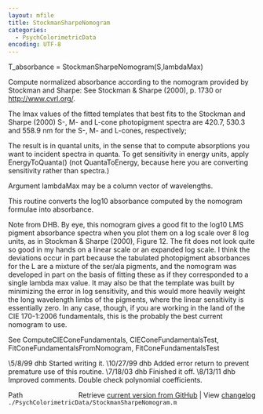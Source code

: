 ```yaml
---
layout: mfile
title: StockmanSharpeNomogram
categories:
  - PsychColorimetricData
encoding: UTF-8
---
```


T\_absorbance = StockmanSharpeNomogram(S,lambdaMax)

Compute normalized absorbance according to the
nomogram provided by Stockman and Sharpe:
  See Stockman & Sharpe (2000), p. 1730 or http://www.cvrl.org/.

The lmax values of the fitted templates that best fits
to the Stockman and Sharpe (2000) S-, M- and L-cone photopigment
spectra are 420.7, 530.3 and 558.9 nm for the
S-, M- and L-cones, respectively;

The result is in quantal units, in the sense that to compute
absorptions you want to incident spectra in quanta.
To get sensitivity in energy units, apply EnergyToQuanta()
(not QuantaToEnergy, because here you are converting sensitivity
rather than spectra.)

Argument lambdaMax may be a column vector of wavelengths.

This routine converts the log10 absorbance computed by the nomogram
formulae into absorbance.

Note from DHB. By eye, this nomogram gives a good fit to the log10 LMS pigment
absorbance spectra when you plot them on a log scale over 8 log units,
as in Stockman & Sharpe (2000), Figure 12.  The fit does not look quite so
good in my hands on a linear scale or an expanded log scale.
I think the deviations occur in part because the tabulated
photopigment absorbances for the L are a mixture of the ser/ala
pigments, and the nomogram was developed in part on the basis of fitting these
as if they corresponded to a single lambda max value. It may also be that
the template was built by minimizing the error in log sensitivity, and this
would more heavily weight the long wavelength limbs of the pigments, where
the linear sensitivity is essentially zero.  In any case, though, if you
are working in the land of the CIE 170-1:2006 fundamentals, this is the
probably the best current nomogram to use.

See ComputeCIEConeFundamentals, CIEConeFundamentalsTest,
FitConeFundamentalsFromNomogram, FitConeFundamentalsTest

\5/8/99  dhb  Started writing it.
\10/27/99    dhb  Added error return to prevent premature use of this routine.
\7/18/03   dhb  Finished it off.
\8/13/11   dhb  Improved comments.  Double check polynomial coefficients.


<div class="code_header" style="text-align:right;">
  <span style="float:left;">Path&nbsp;&nbsp;</span> <span class="counter">Retrieve <a href=
  "https://raw.github.com/Psychtoolbox-3/Psychtoolbox-3/beta/./PsychColorimetricData/StockmanSharpeNomogram.m">current version from GitHub</a> | View <a href=
  "https://github.com/Psychtoolbox-3/Psychtoolbox-3/commits/beta/./PsychColorimetricData/StockmanSharpeNomogram.m">changelog</a></span>
</div>
<div class="code">
  <code>./PsychColorimetricData/StockmanSharpeNomogram.m</code>
</div>
